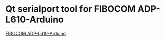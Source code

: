 # Qt serialport tool for FIBOCOM ADP-L610-Arduino

[FIBOCOM ADP-L610-Arduino](https://www.fibocom.com/products/info_itemid_2160.html) 

